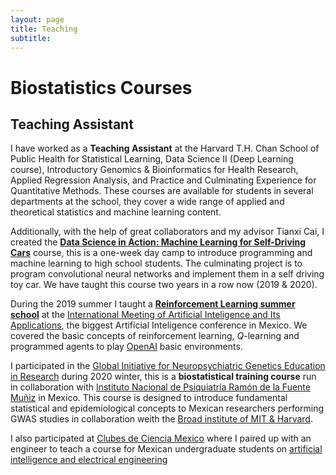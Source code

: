 ```yaml
---
layout: page
title: Teaching
subtitle: 
---
```


# Biostatistics Courses
## Teaching Assistant

I have worked as a **Teaching Assistant** at the Harvard T.H. Chan School of Public Health for Statistical Learning, Data Science II (Deep Learning course), Introductory Genomics & Bioinformatics for Health Research, Applied Regression Analysis, and Practice and Culminating Experience for Quantitative Methods.  These courses are available for students in several departments at the school, they cover a wide range of applied and theoretical statistics and machine learning content. 

Additionally, with the help of great collaborators and my advisor Tianxi Cai, I created the **[Data Science in Action: Machine Learning for Self-Driving Cars](https://www.hsph.harvard.edu/biostatistics/machine-learning-for-self-driving-cars/)** course, this is a one-week day camp to introduce programming and machine learning to high school students. The culminating project is to program convolutional neural networks and implement them in a self driving toy car. We have taught this course two years in a row now (2019 & 2020).

During the 2019 summer I taught a **[Reinforcement Learning summer school](https://github.com/asonabend/RL_with_OpenAI)** at the [International Meeting of Artificial Inteligence and Its Applications](https://riiaa.org/), the biggest Artificial Inteligence conference in Mexico. We covered the basic concepts of reinforcement learning, $Q$-learning and programmed agents to play [OpenAI](https://gym.openai.com/) basic environments.


I participated in the [Global Initiative for Neuropsychiatric Genetics Education in Research](https://ginger.sph.harvard.edu/) during 2020 winter, this is a **biostatistical training course** run in collaboration with [Instituto Nacional de Psiquiatría Ramón de la Fuente Muñiz](http://inprf.gob.mx/) in Mexico. This course is designed to introduce fundamental statistical and epidemiological concepts to Mexican researchers performing GWAS studies in collaboration weith the [Broad institute of MIT & Harvard](https://www.broadinstitute.org/).

I also participated at [Clubes de Ciencia Mexico](https://www.clubesdeciencia.org/) where I paired up with an engineer to teach a course for Mexican undergraduate students on [artificial intelligence and electrical engineering](https://www.clubesdeciencia.mx/estudiantes/clubes2018/)


